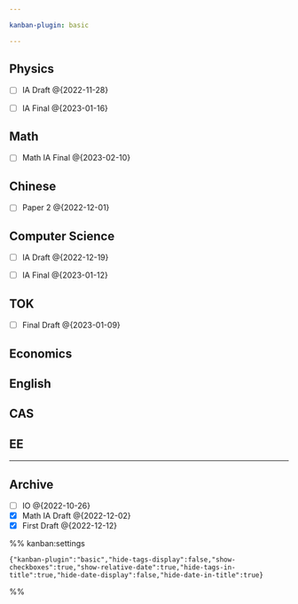 ```yaml
---

kanban-plugin: basic

---
```


## Physics

- [ ] IA Draft @{2022-11-28}
- [ ] IA Final @{2023-01-16}


## Math

- [ ] Math IA Final @{2023-02-10}


## Chinese

- [ ] Paper 2 @{2022-12-01}


## Computer Science

- [ ] IA Draft @{2022-12-19}
- [ ] IA Final @{2023-01-12}


## TOK

- [ ] Final Draft @{2023-01-09}


## Economics



## English



## CAS



## EE



***

## Archive

- [ ] IO @{2022-10-26}
- [x] Math IA Draft @{2022-12-02}
- [x] First Draft @{2022-12-12}

%% kanban:settings
```
{"kanban-plugin":"basic","hide-tags-display":false,"show-checkboxes":true,"show-relative-date":true,"hide-tags-in-title":true,"hide-date-display":false,"hide-date-in-title":true}
```
%%